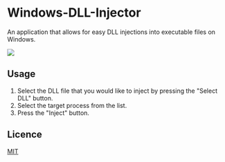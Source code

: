 # Windows-DLL-Injector
An application that allows for easy DLL injections into executable files on Windows.

![](https://i.imgur.com/Vw7x8md.png)

## Usage

1. Select the DLL file that you would like to inject by pressing the "Select DLL" button.
2. Select the target process from the list.
3. Press the "Inject" button.

## Licence
[MIT](https://github.com/ahmedelnaggar1/Windows-DLL-Injector/blob/master/LICENSE)
